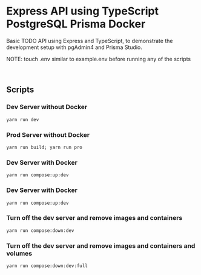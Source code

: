 # Express API using TypeScript PostgreSQL Prisma Docker

<p>Basic TODO API using Express and TypeScript, to demonstrate the development setup with pgAdmin4 and Prisma Studio.</p>

NOTE: touch .env similar to example.env before running any of the scripts

<br>

## Scripts

### Dev Server without Docker

```
yarn run dev
```

### Prod Server without Docker

```
yarn run build; yarn run pro
```

### Dev Server with Docker

```
yarn run compose:up:dev
```

### Dev Server with Docker

```
yarn run compose:up:dev
```

### Turn off the dev server and remove images and containers

```
yarn run compose:down:dev
```

### Turn off the dev server and remove images and containers and volumes

```
yarn run compose:down:dev:full
```
